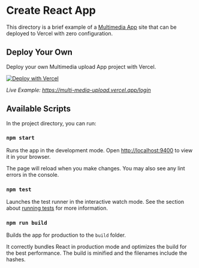 # Create React App

This directory is a brief example of a [Multimedia App](https://github.com/facebook/create-react-app) site that can be deployed to Vercel with zero configuration.

## Deploy Your Own

Deploy your own Multimedia upload App project with Vercel.

[![Deploy with Vercel](https://vercel.com/button)](https://vercel.com/new/clone?repository-url=https://github.com/vercel/vercel/tree/main/examples/create-react-app&template=create-react-app)

_Live Example: https://multi-media-upload.vercel.app/login_

## Available Scripts

In the project directory, you can run:

### `npm start`

Runs the app in the development mode. Open [http://localhost:9400](http://localhost:9400) to view it in your browser.

The page will reload when you make changes. You may also see any lint errors in the console.

### `npm test`

Launches the test runner in the interactive watch mode. See the section about [running tests](https://facebook.github.io/create-react-app/docs/running-tests) for more information.

### `npm run build`

Builds the app for production to the `build` folder.

It correctly bundles React in production mode and optimizes the build for the best performance. The build is minified and the filenames include the hashes.
